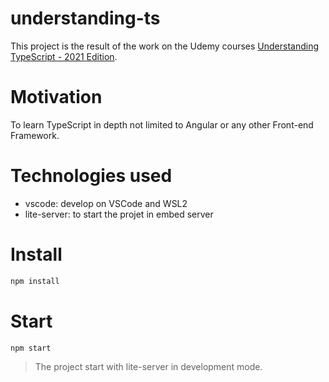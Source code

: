 # understanding-ts

This project is the result of the work on the Udemy courses [Understanding TypeScript - 2021 Edition](https://www.udemy.com/course/understanding-typescript/). 

# Motivation

To learn TypeScript in depth not limited to Angular or any other Front-end Framework.

# Technologies used

- vscode: develop on VSCode and WSL2
- lite-server: to start the projet in embed server

# Install

```bash
npm install
```

 # Start
 
 ```bash
npm start
```

> The project start with lite-server in development mode.
